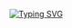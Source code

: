 <a href="https://git.io/typing-svg"><img src="https://readme-typing-svg.demolab.com?font=Kumar+One&size=30&pause=1000&color=5609F7&background=FF776F00&vCenter=true&width=435&lines=Hi+there+%F0%9F%91%8B%F0%9F%91%8B" alt="Typing SVG" /></a>
